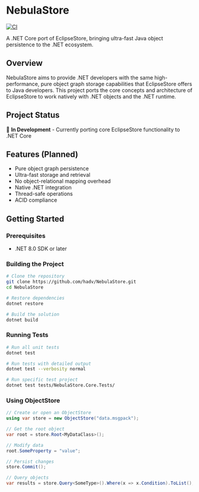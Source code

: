 # NebulaStore

[![CI](https://github.com/hadv/NebulaStore/actions/workflows/ci.yml/badge.svg)](https://github.com/hadv/NebulaStore/actions/workflows/ci.yml)

A .NET Core port of EclipseStore, bringing ultra-fast Java object persistence to the .NET ecosystem.

## Overview

NebulaStore aims to provide .NET developers with the same high-performance, pure object graph storage capabilities that EclipseStore offers to Java developers. This project ports the core concepts and architecture of EclipseStore to work natively with .NET objects and the .NET runtime.

## Project Status

🚧 **In Development** - Currently porting core EclipseStore functionality to .NET Core

## Features (Planned)

- Pure object graph persistence
- Ultra-fast storage and retrieval
- No object-relational mapping overhead
- Native .NET integration
- Thread-safe operations
- ACID compliance

## Getting Started

### Prerequisites

- .NET 8.0 SDK or later

### Building the Project

```bash
# Clone the repository
git clone https://github.com/hadv/NebulaStore.git
cd NebulaStore

# Restore dependencies
dotnet restore

# Build the solution
dotnet build
```

### Running Tests

```bash
# Run all unit tests
dotnet test

# Run tests with detailed output
dotnet test --verbosity normal

# Run specific test project
dotnet test tests/NebulaStore.Core.Tests/
```

### Using ObjectStore

```csharp
// Create or open an ObjectStore
using var store = new ObjectStore("data.msgpack");

// Get the root object
var root = store.Root<MyDataClass>();

// Modify data
root.SomeProperty = "value";

// Persist changes
store.Commit();

// Query objects
var results = store.Query<SomeType>().Where(x => x.Condition).ToList();
```